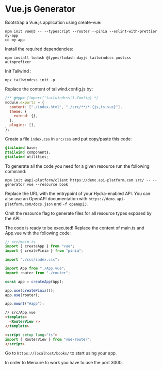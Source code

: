 # Vue.js Generator

Bootstrap a Vue.js application using create-vue:

```console
npm init vue@3 -- --typescript --router --pinia --eslint-with-prettier my-app
cd my-app
```

Install the required dependencies:

```console
npm install lodash @types/lodash dayjs tailwindcss postcss autoprefixer
```

Init Tailwind :

```console
npx tailwindcss init -p
```

Replace the content of tailwind.config.js by:

```js
/** @type {import('tailwindcss').Config} */
module.exports = {
  content: ["./index.html", "./src/**/*.{js,ts,vue}"],
  theme: {
    extend: {},
  },
  plugins: [],
};
```

Create a file `index.css` in `src/css` and put copy/paste this code:

```css
@tailwind base;
@tailwind components;
@tailwind utilities;
```

To generate all the code you need for a given resource run the following command:

```console
npm init @api-platform/client https://demo.api-platform.com src/ -- --generator vue --resource book
```

Replace the URL with the entrypoint of your Hydra-enabled API.
You can also use an OpenAPI documentation with `https://demo.api-platform.com/docs.json` and `-f openapi3`.

Omit the resource flag to generate files for all resource types exposed by the API.

The code is ready to be executed! Replace the content of main.ts and App.vue with the following code:

```typescript
// src/main.ts
import { createApp } from "vue";
import { createPinia } from "pinia";

import "./css/index.css";

import App from "./App.vue";
import router from "./router";

const app = createApp(App);

app.use(createPinia());
app.use(router);

app.mount("#app");
```

```html
// src/App.vue
<template>
  <RouterView />
</template>

<script setup lang="ts">
import { RouterView } from "vue-router";
</script>
```

Go to `https://localhost/books/` to start using your app.

In order to Mercure to work you have to use the port 3000.
